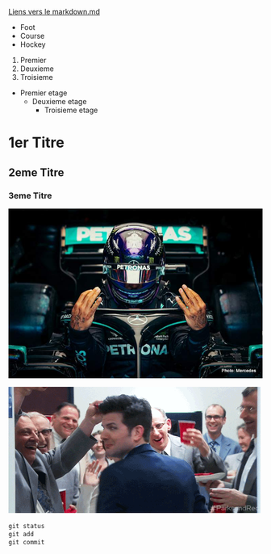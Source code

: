 
[Liens vers le markdown.md](markdown.md)

- Foot
- Course 
- Hockey

1. Premier
2. Deuxieme
3. Troisieme

* Premier etage
    - Deuxieme etage
        - Troisieme etage

# 1er Titre
## 2eme Titre
### 3eme Titre



![Hamilton](<Mercedes_ Hamilton to race in Abu Dhabi.png>)

![ben](ben.gif)


```
git status
git add
git commit
```


